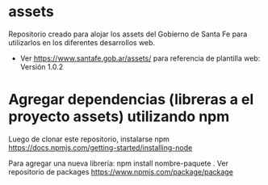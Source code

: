 # assets
Repositorio creado para alojar los assets del Gobierno de Santa Fe para utilizarlos en los diferentes desarrollos web.

- Ver https://www.santafe.gob.ar/assets/ para referencia de plantilla web: Versión 1.0.2

Agregar dependencias (libreras a el proyecto assets) utilizando npm
===================================================================

Luego de clonar este repositorio, instalarse npm https://docs.npmjs.com/getting-started/installing-node

Para agregar una nueva librería: npm install nombre-paquete . Ver repositorio de packages https://www.npmjs.com/package/package

